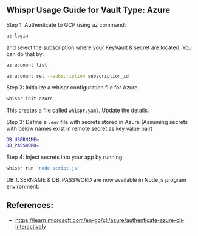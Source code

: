 ## Whispr Usage Guide for Vault Type: Azure

Step 1: Authenticate to GCP using az command:

```bash
az login
```

and select the subscription where your KeyVault & secret are located. You can do that by:
```bash
az account list

az account set --subscription subscription_id
```

Step 2: Initialize a whispr configuration file for Azure.

```bash
whispr init azure
```
This creates a file called `whispr.yaml`. Update the details.

Step 3: Define a `.env` file with secrets stored in Azure (Assuming secrets with below names exist in remote secret as key value pair)
```bash
DB_USERNAME=
DB_PASSWORD=
```

Step 4: Inject secrets into your app by running:
```bash
whispr run 'node script.js'
```

DB_USERNAME & DB_PASSWORD are now available in Node.js program environment.

## References:
* https://learn.microsoft.com/en-gb/cli/azure/authenticate-azure-cli-interactively